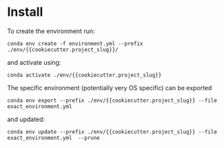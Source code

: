 # Install

To create the environment run:

```
conda env create -f environment.yml --prefix ./env/{{cookiecutter.project_slug}}/
```

and activate using:

```
conda activate ./env/{{cookiecutter.project_slug}}
```

The specific environment (potentially very OS specific) can be exported

```
conda env export --prefix ./env/{{cookiecutter.project_slug}} --file exact_environment.yml
```

and updated:

```
conda env update --prefix ./env/{{cookiecutter.project_slug}} --file exact_environment.yml  --prune
```
